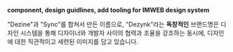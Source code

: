 **component, design guidlines, add tooling for IMWEB design system**

"Dezine"과 "Sync"를 합쳐서 만든 이름으로, "Dezynk"라는 **독창적인** 브랜드명은 디자인 시스템을 통해 디자이너와 개발자 사이의 협력과 조율을 강조하는 동시에, 디자인에 대한 직관적이고 세련된 이미지를 담고 있습니다.
